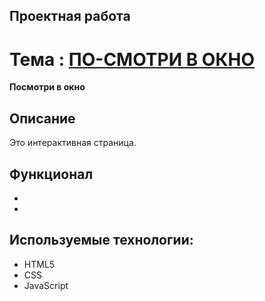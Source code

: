 ## Проектная работа

# Тема : [ПО-СМОТРИ В ОКНО](https:)
**Посмотри в окно**

## Описание
Это интерактивная страница.

## Функционал
* 
* 

## Используемые технологии:

* HTML5
* CSS
* JavaScript